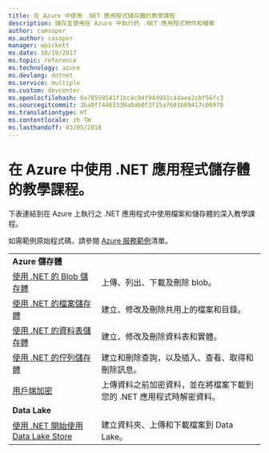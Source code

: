```yaml
---
title: 在 Azure 中使用 .NET 應用程式儲存體的教學課程
description: 儲存並使用在 Azure 中執行的 .NET 應用程式物件和檔案
author: camsoper
ms.author: casoper
manager: wpickett
ms.date: 10/19/2017
ms.topic: reference
ms.technology: azure
ms.devlang: dotnet
ms.service: multiple
ms.custom: devcenter
ms.openlocfilehash: 0a78559541f1bc4c94f94d991c44aee2cbf56fc3
ms.sourcegitcommit: 3ba0ff4463338a0ab0f3f15a7601b89417c06970
ms.translationtype: HT
ms.contentlocale: zh-TW
ms.lasthandoff: 03/05/2018
---
```

# <a name="tutorials-for-working-with-storage-in-your-net-apps-on-azure"></a>在 Azure 中使用 .NET 應用程式儲存體的教學課程。

下表連結到在 Azure 上執行之 .NET 應用程式中使用檔案和儲存體的深入教學課程。

如需範例原始程式碼，請參閱 [Azure 服務範例](https://azure.microsoft.com/resources/samples/?platform=dotnet)清單。

| | |
|---|---|
| **Azure 儲存體** ||
| [使用 .NET 的 Blob 儲存體][1] | 上傳、列出、下載及刪除 blob。 |
| [使用 .NET 的檔案儲存體][4] | 建立、修改及刪除共用上的檔案和目錄。 | 
| [使用 .NET 的資料表儲存體][3] | 建立、修改及刪除資料表和實體。 |
| [使用 .NET 的佇列儲存體][2] | 建立和刪除查詢，以及插入、查看、取得和刪除訊息。 |
| [用戶端加密][5] | 上傳資料之前加密資料，並在將檔案下載到您的 .NET 應用程式時解密資料。 
|**Data Lake**||
| [使用 .NET 開始使用 Data Lake Store][6] | 建立資料夾、上傳和下載檔案到 Data Lake。 | 

[1]: /azure/storage/storage-dotnet-how-to-use-blobs
[2]: /azure/storage/storage-dotnet-how-to-use-queues
[3]: /azure/storage/storage-dotnet-how-to-use-tables
[4]: /azure/storage/storage-dotnet-how-to-use-files
[5]: /azure/storage/storage-client-side-encryption
[6]: /azure/data-lake-store/data-lake-store-get-started-net-sdk